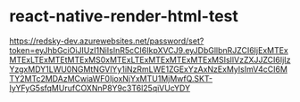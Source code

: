 # react-native-render-html-test

https://redsky-dev.azurewebsites.net/password/set?token=eyJhbGciOiJIUzI1NiIsInR5cCI6IkpXVCJ9.eyJDbGllbnRJZCI6IjExMTExMTExLTExMTEtMTExMS0xMTExLTExMTExMTExMTExMSIsIlVzZXJJZCI6IjIzYzgxMDY1LWU0NGMtNGVlYy1iNzRmLWE1ZGExYzAxNzExMyIsImV4cCI6MTY2MTc2MDAzMCwiaWF0IjoxNjYxMTU1MjMwfQ.SKT-IyYFyG5sfqMUrufCOXNnP8Y9c3T6l25qiVUcYDY
